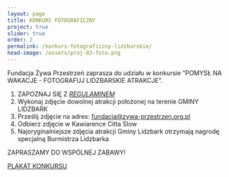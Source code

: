 ```yaml
---
layout: page
title: KONKURS FOTOGRAFICZNY
project: true
slider: true
order: 2
permalink: /konkurs-fotograficzny-lidzbarskie/
head-image: /assets/proj-03-foto.png
---
```

Fundacja Żywa Przestrzeń zaprasza do udziału w konkursie ”POMYSŁ NA WAKACJE - FOTOGRAFUJ LIDZBARSKIE ATRAKCJE”.

1. ZAPOZNAJ SIĘ Z *[REGULAMINEM](/assets/regulamin-konkursu-pomysł-na-wakacje-fotografuj-lidzbarskie-atrakcje.pdf)*
2. Wykonaj zdjęcie dowolnej atrakcji położonej na terenie GMINY LIDZBARK
3. Prześlij zdjęcie na adres: [fundacja@zywa-przestrzen.org.pl](mailto:fundacja@zywa-przestrzen.org.pl)
4. Odbierz zdjęcie w Kawiarence Citta Slow
5. Najoryginalniejsze zdjęcia atrakcji Gminy Lidzbark otrzymają nagrodę specjalną Burmistrza Lidzbarka

ZAPRASZAMY DO WSPÓLNEJ ZABAWY!

[PLAKAT KONKURSU](/assets/plakat-pomsl-na-wakacje-fotografuj-lidzbarskie-atrakcje.pdf)
